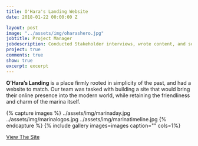 ```yaml
---
title: O'Hara's Landing Website
date: 2018-01-22 00:00:00 Z

layout: post
image: "../assets/img/oharashero.jpg"
jobtitle: Project Manager
jobdescription: Conducted Stakeholder interviews, wrote content, and sourced images
project: true
comments: true
show: true
excerpt: excerpt
---
```

**O’Hara’s Landing** is a place firmly rooted in simplicity of the past, and had a website to match. Our team was tasked with building a site that would bring their online presence into the modern world, while retaining the friendliness and charm of the marina itself. 
 
{% capture images %}
	../assets/img/marinaday.jpg
  ../assets/img/marinalogos.jpg
  ../assets/img/marinatimeline.jpg
{% endcapture %}
{% include gallery images=images caption="" cols=1%}

<a href="http://www.oharaslanding.com">View The Site</a>

